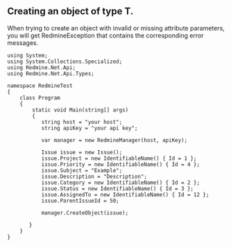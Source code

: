 ## Creating an object of type T. ##

When trying to create an object with invalid or missing attribute parameters, you will get RedmineException that contains the corresponding error messages.

    using System;
    using System.Collections.Specialized;
    using Redmine.Net.Api;
    using Redmine.Net.Api.Types;

    namespace RedmineTest
    {
        class Program
        {
            static void Main(string[] args)
            {
               string host = "your host";
               string apiKey = "your api key";

               var manager = new RedmineManager(host, apiKey);

               Issue issue = new Issue();
               issue.Project = new IdentifiableName() { Id = 1 };
               issue.Priority = new IdentifiableName() { Id = 4 };
               issue.Subject = "Example";
               issue.Description = "Description";
               issue.Category = new IdentifiableName() { Id = 2 };
               issue.Status = new IdentifiableName() { Id = 3 };
               issue.AssignedTo = new IdentifiableName() { Id = 12 };
               issue.ParentIssueId = 50;

               manager.CreateObject(issue);

           }
        }
    }
